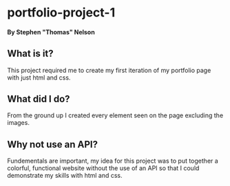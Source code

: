 # portfolio-project-1

#### By Stephen "Thomas" Nelson

## What is it?

This project required me to create my first iteration of my portfolio page with just html and css.

## What did I do?

From the ground up I created every element seen on the page excluding the images.

## Why not use an API?

Fundementals are important, my idea for this project was to put together a colorful, functional website without the use of an API so that I could demonstrate my skills with html and css.

